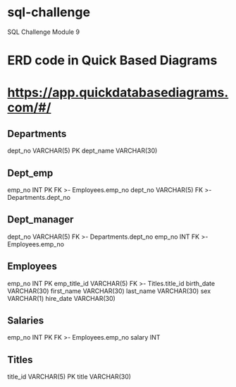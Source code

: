 # sql-challenge
SQL Challenge Module 9
 
# ERD code in Quick Based Diagrams 
# https://app.quickdatabasediagrams.com/#/

Departments
-
dept_no VARCHAR(5) PK 
dept_name VARCHAR(30)

Dept_emp
-
emp_no INT PK FK >- Employees.emp_no
dept_no VARCHAR(5) FK >- Departments.dept_no

Dept_manager
-
dept_no VARCHAR(5) FK >- Departments.dept_no
emp_no INT FK >- Employees.emp_no

Employees
-
emp_no INT PK
emp_title_id VARCHAR(5) FK >- Titles.title_id
birth_date VARCHAR(30)
first_name VARCHAR(30)
last_name VARCHAR(30)
sex VARCHAR(1)
hire_date VARCHAR(30)

Salaries
- 
emp_no INT PK FK >- Employees.emp_no
salary INT

Titles
- 
title_id VARCHAR(5) PK 
title VARCHAR(30)

